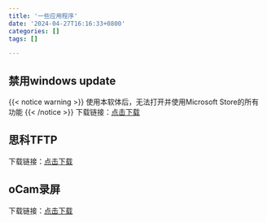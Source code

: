 ```yaml
---
title: '一些应用程序'
date: '2024-04-27T16:16:33+0800'
categories: []
tags: []

---
```




## 禁用windows update

{{< notice warning >}}
使用本软体后，无法打开并使用Microsoft Store的所有功能
{{< /notice >}}
下载链接：<a href="/program/wub.zip">点击下载</a>

## 思科TFTP
下载链接：<a href="/program/CiscoTFTPServer.zip">点击下载</a>

## oCam录屏
下载链接：<a href="/program/oCam.zip">点击下载</a>
